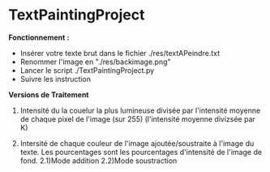 # TextPaintingProject

**Fonctionnement :**

- Insérer votre texte brut dans le fichier ./res/textAPeindre.txt
- Renommer l'image en "./res/backimage.png"
- Lancer le script ./TextPaintingProject.py
- Suivre les instruction

**Versions de Traitement**

1) Intensité du la couelur la plus lumineuse divisée par l'intensité moyenne de chaque pixel de l'image (sur 255) (l'intensité moyenne divizsée par K)

2) Intersité de chaque couleur de l'image ajoutée/soustraite à l'image du texte. Les pourcentages sont les pourcentages d'intensité de l'image de fond.
	2.1)Mode addition
	2.2)Mode soustraction